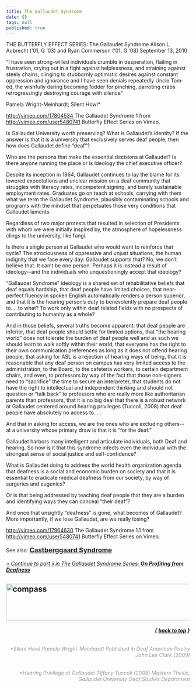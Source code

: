 ```yaml
---
title: The Gallaudet Syndrome
date: {}
tags: null
published: true
---
```


THE BUTTERFLY EFFECT SERIES:
The Gallaudet Syndrome
Alison L. Aubrecht (‘01, G ‘03) and Ryan Commerson (‘01, G ‘08)
September 13, 2010

“I have seen strong-willed individuals crumble in desperation, flailing in frustration, crying out in a fight against helplessness, and straining against steely chains, clinging to stubbornly optimistic desires against constant oppression and ignorance and I have seen denials repeatedly Uncle Tom-ed, the wishfully daring becoming fodder for pinching, parroting crabs retrogressingly destroying courage with silence"

Pamela Wright-Meinhardt; Silent Howl*

http://vimeo.com/17804534 The Gallaudet Syndrome 1 from http://vimeo.com/user5480741 Butterfly Effect Series on Vimeo.

Is Gallaudet University worth preserving? What is Gallaudet’s identity? If the answer is that it is a university that exclusively serves deaf people, then how does Gallaudet define “deaf”?

Who are the persons that make the essential decisions at Gallaudet? Is there anyone running the place or is Ideology the chief executive officer?

Despite its inception in 1864, Gallaudet continues to lay the blame for its lowered expectations and unclear mission on a deaf community that struggles with literacy rates, incompetent signing, and barely sustainable employment rates. Graduates go on teach at schools, carrying with them what we term the Gallaudet Syndrome, plausibly contaminating schools and programs with the mindset that perpetuates those very conditions that Gallaudet laments.

Regardless of two major protests that resulted in selection of Presidents with whom we were initially inspired by, the atmosphere of hopelessness clings to the university, like fungi.

Is there a single person at Gallaudet who would want to reinforce that cycle? The atrociousness of oppressive and unjust situations, the human indignity that we face every day: Gallaudet supports that? No, we don’t believe that. It can’t be one person. Perhaps it is instead a result of ideology--and the individuals who unquestioningly accept that ideology?

“Gallaudet Syndrome” ideology is a shared set of rehabilitative beliefs that deaf equals hardship, that deaf people have limited choices, that near-perfect fluency in spoken English automatically renders a person superior, and that it is the hearing person’s duty to benevolently prepare deaf people to. . .to what? To work only within deaf related fields with no prospects of contributing to humanity as a whole?

And in those beliefs, several truths become apparent: that deaf people are inferior, that deaf people should settle for limited options, that “the hearing world” does not tolerate the burden of deaf people well and as such we should learn to walk softly within their world, that everyone has the right to their own communication preferences as long as it does not offend hearing people, that asking for ASL is a rejection of hearing ways of being, that it is reasonable that any deaf person on campus has very limited access to the administration, to the Board, to the cafeteria workers, to certain department chairs, and even, to professors by way of the fact that those non-signers need to “sacrifice” the time to secure an interpreter, that students do not have the right to intellectual and independent thinking and should not question or “talk back” to professors who are really more like authoritarian parents than professors, that it is no big deal that there is a robust network at Gallaudet centered around hearing privileges (Tuccoli, 2008) that deaf people have absolutely no access to. . .

And that in asking for access, we are the ones who are excluding others-- at a university whose primary draw is that it is “for the deaf.”

Gallaudet harbors many intelligent and articulate individuals, both Deaf and hearing. So how is it that this syndrome infects even the individual with the strongest sense of social justice and self-confidence?

What is Gallaudet doing to address the world health organization agenda that deafness is a social and economic burden on society and that it is essential to eradicate medical deafness from our society, by way of surgeries and eugenics?

Or is that being addressed by teaching deaf people that they are a burden and identifying ways they can conceal “their deaf”?

And once that unsightly “deafness” is gone, what becomes of Gallaudet? More importantly, if we lose Gallaudet, are we really losing?

http://vimeo.com/17964630 The Gallaudet Syndrome 1.1 from http://vimeo.com/user5480741 Butterfly Effect Series on Vimeo.

See also: <span class="Apple-style-span" style="font-size: 18px; font-weight: bold; line-height: 29px;"><a href="http://youtu.be/RrViTBeOvZo">Castberggaard Syndrome</a></span>

<a href="http://facundoelement.com/projects/the-gallaudet-syndrome/gs-ii/"><em>&gt; Continue to part ii in The Gallaudet Syndrome Series: <strong>On Profiting from Deafness</strong></em></a>
<h2><img alt="compass" src="http://facundoelement.com/wp-content/uploads/2013/02/compass.png" width="702" height="100" /></h2>
<h6 style="text-align: right;"><strong>{ <a href="#top">back to top</a> }</strong></h6>
<h6 style="text-align: right;"><span style="color: #999999;">*Silent Howl</span>
<span style="color: #999999;"> Pamela Wright-Meinhardt</span>
<span style="color: #999999;"> Published in Deaf American Poetry</span>
<span style="color: #999999;"> John Lee Clark (2009)</span></h6>
<h6 style="text-align: right;"><span style="color: #999999;">*Hearing Privilege at Gallaudet</span>
<span style="color: #999999;"> Tiffany Tuccoli (2008)</span>
<span style="color: #999999;"> Masters Thesis, Gallaudet University</span>
<span style="color: #999999;"> Deaf Studies Department</span></h6>